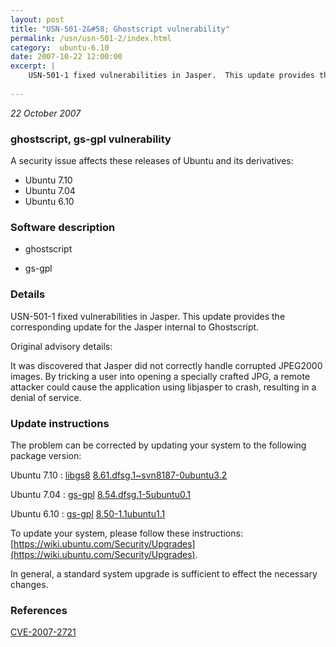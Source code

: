 ```yaml
---
layout: post
title: "USN-501-2&#58; Ghostscript vulnerability"
permalink: /usn/usn-501-2/index.html
category:  ubuntu-6.10
date: 2007-10-22 12:00:00
excerpt: |
    USN-501-1 fixed vulnerabilities in Jasper.  This update provides the corresponding update for the Jasper internal to Ghostscript.
    
--- 
```

 
 

*22 October 2007*

### ghostscript, gs-gpl vulnerability

A security issue affects these releases of Ubuntu and its derivatives:

* Ubuntu 7.10
* Ubuntu 7.04
* Ubuntu 6.10

### Software description

* ghostscript 

* gs-gpl 

### Details

USN-501-1 fixed vulnerabilities in Jasper. This update provides the corresponding update for the Jasper internal to Ghostscript.

Original advisory details:

 It was discovered that Jasper did not correctly handle corrupted JPEG2000 images. By tricking a user into opening a specially crafted JPG, a remote attacker could cause the application using libjasper to crash, resulting in a denial of service. 

### Update instructions

The problem can be corrected by updating your system to the following package version:

Ubuntu 7.10
 : [libgs8](https://launchpad.net/ubuntu/+source/ghostscript) <span> [8.61.dfsg.1~svn8187-0ubuntu3.2](https://launchpad.net/ubuntu/+source/ghostscript/8.61.dfsg.1~svn8187-0ubuntu3.2) </span> 

Ubuntu 7.04
 : [gs-gpl](https://launchpad.net/ubuntu/+source/gs-gpl) <span> [8.54.dfsg.1-5ubuntu0.1](https://launchpad.net/ubuntu/+source/gs-gpl/8.54.dfsg.1-5ubuntu0.1) </span> 

Ubuntu 6.10
 : [gs-gpl](https://launchpad.net/ubuntu/+source/gs-gpl) <span> [8.50-1.1ubuntu1.1](https://launchpad.net/ubuntu/+source/gs-gpl/8.50-1.1ubuntu1.1) </span> 

To update your system, please follow these instructions: [https://wiki.ubuntu.com/Security/Upgrades](https://wiki.ubuntu.com/Security/Upgrades).

In general, a standard system upgrade is sufficient to effect the necessary changes. 

### References

 
 [CVE-2007-2721](http://people.ubuntu.com/~ubuntu-security/cve/CVE-2007-2721)
 

